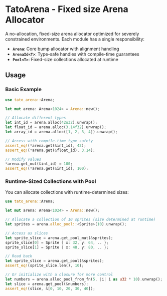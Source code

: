 # TatoArena - Fixed size Arena Allocator

A no-allocation, fixed-size arena allocator optimized for severely constrained environments.
Each module has a single responsibility:
- **`Arena`**: Core bump allocator with alignment handling
- **`ArenaId<T>`**: Type-safe handles with compile-time guarantees
- **`Pool<T>`**: Fixed-size collections allocated at runtime

## Usage

### Basic Example

```rust
use tato_arena::Arena;

let mut arena: Arena<1024> = Arena::new();

// Allocate different types
let int_id = arena.alloc(42u32).unwrap();
let float_id = arena.alloc(3.14f32).unwrap();
let array_id = arena.alloc([1, 2, 3, 4]).unwrap();

// Access with compile-time type safety
assert_eq!(*arena.get(&int_id), 42);
assert_eq!(*arena.get(&float_id), 3.14);

// Modify values
*arena.get_mut(&int_id) = 100;
assert_eq!(*arena.get(&int_id), 100);
```

### Runtime-Sized Collections with Pool

You can allocate collections with runtime-determined sizes:

```rust
use tato_arena::Arena;

let mut arena: Arena<1024> = Arena::new();

// Allocate a collection of 10 sprites (size determined at runtime)
let sprites = arena.alloc_pool::<Sprite>(10).unwrap();

// Access as slices
let sprite_slice = arena.get_pool_mut(&sprites);
sprite_slice[0] = Sprite { x: 32, y: 64, .. };
sprite_slice[1] = Sprite { x: 48, y: 80, .. };

// Read back
let sprite_slice = arena.get_pool(&sprites);
assert_eq!(sprite_slice.len(), 10);

// Or initialize with a closure for more control
let numbers = arena.alloc_pool_from_fn(5, |i| i as u32 * 10).unwrap();
let slice = arena.get_pool(&numbers);
assert_eq!(slice, &[0, 10, 20, 30, 40]);
```
